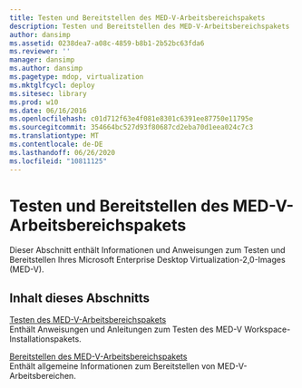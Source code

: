 ```yaml
---
title: Testen und Bereitstellen des MED-V-Arbeitsbereichspakets
description: Testen und Bereitstellen des MED-V-Arbeitsbereichspakets
author: dansimp
ms.assetid: 0238dea7-a08c-4859-b8b1-2b52bc63fda6
ms.reviewer: ''
manager: dansimp
ms.author: dansimp
ms.pagetype: mdop, virtualization
ms.mktglfcycl: deploy
ms.sitesec: library
ms.prod: w10
ms.date: 06/16/2016
ms.openlocfilehash: c01d712f63e4f081e8301c6391ee87750e11795e
ms.sourcegitcommit: 354664bc527d93f80687cd2eba70d1eea024c7c3
ms.translationtype: MT
ms.contentlocale: de-DE
ms.lasthandoff: 06/26/2020
ms.locfileid: "10811125"
---
```

# Testen und Bereitstellen des MED-V-Arbeitsbereichspakets


Dieser Abschnitt enthält Informationen und Anweisungen zum Testen und Bereitstellen Ihres Microsoft Enterprise Desktop Virtualization-2,0-Images (MED-V).

## Inhalt dieses Abschnitts


<a href="" id="testing-the-med-v-workspace-package"></a>[Testen des MED-V-Arbeitsbereichspakets](testing-the-med-v-workspace-package.md)  
Enthält Anweisungen und Anleitungen zum Testen des MED-V Workspace-Installationspakets.

<a href="" id="deploying-the-med-v-workspace-package"></a>[Bereitstellen des MED-V-Arbeitsbereichspakets](deploying-the-med-v-workspace-package.md)  
Enthält allgemeine Informationen zum Bereitstellen von MED-V-Arbeitsbereichen.

 

 





